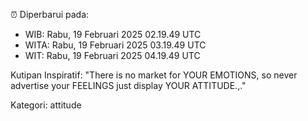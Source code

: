 ⏰ Diperbarui pada:
- WIB: Rabu, 19 Februari 2025 02.19.49 UTC
- WITA: Rabu, 19 Februari 2025 03.19.49 UTC
- WIT: Rabu, 19 Februari 2025 04.19.49 UTC

Kutipan Inspiratif:
"There is no market for YOUR EMOTIONS, so never advertise your FEELINGS just display YOUR ATTITUDE.,."


Kategori: attitude

